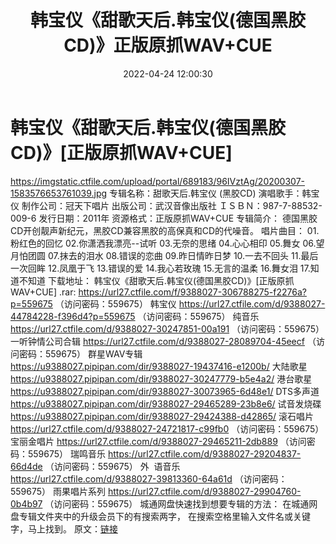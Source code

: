 ﻿---
title: 韩宝仪《甜歌天后.韩宝仪(德国黑胶CD)》正版原抓WAV+CUE
date: 2022-04-24 12:00:30
categories: WAV车载音乐、镜像
tags: 国语流行
---
# 韩宝仪《甜歌天后.韩宝仪(德国黑胶CD)》[正版原抓WAV+CUE]

https://imgstatic.ctfile.com/upload/portal/689183/96IVztAg/20200307-1583576653761039.jpg
专辑名称：甜歌天后.韩宝仪
(黑胶CD)
演唱歌手：韩宝仪
制作公司：冠天下唱片
出版公司：武汉音像出版社
ＩＳＢＮ：987-7-88532-009-6
发行日期：2011年
资源格式：正版原抓WAV+CUE
专辑简介：
德国黑胶CD开创靓声新纪元，黑胶CD兼容黑胶的高保真和CD的代噪音。
唱片曲目：
01.粉红色的回忆
02.你潇洒我漂亮--试听
03.无奈的思绪
04.心心相印
05.舞女
06.望月怕团圆
07.抹去的泪水
08.错误的恋曲
09.昨日情昨日梦
10.一去不回头
11.最后一次回眸
12.凤凰于飞
13.错误的爱
14.我心若玫瑰
15.无言的温柔
16.舞女泪
17.知道不知道
下载地址：
韩宝仪《甜歌天后.韩宝仪(德国黑胶CD)》[正版原抓WAV+CUE]
.rar: https://url27.ctfile.com/f/9388027-306788275-f2276a?p=559675
（访问密码：559675）
韩宝仪
https://url27.ctfile.com/d/9388027-44784228-f396d4?p=559675
（访问密码：559675）
纯音乐
https://url27.ctfile.com/d/9388027-30247851-00a191
（访问密码：559675）
一听钟情公司合辑
https://url27.ctfile.com/d/9388027-28089704-45eecf
（访问密码：559675）
群星WAV专辑
https://u9388027.pipipan.com/dir/9388027-19437416-e1200b/
大陆歌星
https://u9388027.pipipan.com/dir/9388027-30247779-b5e4a2/
港台歌星
https://u9388027.pipipan.com/dir/9388027-30073965-6d48e1/
DTS多声道
https://u9388027.pipipan.com/dir/9388027-29465289-23b8e6/
试音发烧碟
https://u9388027.pipipan.com/dir/9388027-29424388-d42865/
滚石唱片
https://url27.ctfile.com/d/9388027-24721817-c99fb0
（访问密码：559675）
宝丽金唱片
https://url27.ctfile.com/d/9388027-29465211-2db889
（访问密码：559675）
瑞鸣音乐
https://url27.ctfile.com/d/9388027-29204837-66d4de
（访问密码：559675）
外  语音乐
https://url27.ctfile.com/d/9388027-39813360-64a61d
（访问密码：559675）
雨果唱片系列
https://url27.ctfile.com/d/9388027-29904760-0b4b97
（访问密码：559675）
城通网盘快速找到想要专辑的方法：
在城通网盘专辑文件夹中的升级会员下的有搜索两字，
在搜索空格里输入文件名或关键字，马上找到。
原文：[链接](https://blog.sina.com.cn/s/blog_1647c7e7601030wu6.html)